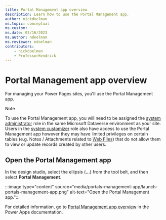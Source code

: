 ```yaml
---
title: Portal Management app overview
description: Learn how to use the Portal Management app.
author: nickdoelman
ms.topic: conceptual
ms.custom: 
ms.date: 03/16/2023
ms.author: ndoelman
ms.reviewer: ndoelman
contributors:
    - nickdoelman
    - ProfessorKendrick
---
```


# Portal Management app overview

For managing your Power Pages sites, you'll use the Portal Management app.

> [!NOTE]
> To use the Portal Management app, you will need to be assigned the [system administrator](/power-platform/admin/assign-security-roles) role in the same Microsoft Dataverse environment as your site. Users in the [system customizer](/power-platform/admin/assign-security-roles) role also have access to use the Portal Management app however they may have limited privileges on certain tables (e.g. Notes / Attachments related to [Web Files](/power-apps/maker/portals/configure/web-files)) that do not allow them to view or update records created by other users. 

## Open the Portal Management app

In the design studio, select the ellipsis (**...**) from the tool belt, and then select **Portal Management**.

:::image type="content" source="media/portals-management-app/launch-portals-management-app.png" alt-text="Open the Portal Management app.":::

For detailed information, go to [Portal Management app overview](/powerapps/maker/portals/configure/configure-portal) in the Power Apps documentation.

